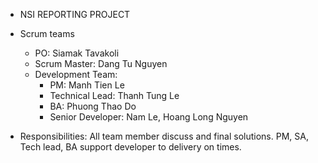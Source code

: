 - NSI REPORTING PROJECT 
- Scrum teams
  - PO: Siamak Tavakoli
  - Scrum Master: Dang Tu Nguyen
  - Development Team: 
    - PM: Manh Tien Le
    - Technical Lead: Thanh Tung Le
    - BA: Phuong Thao Do
    - Senior Developer: Nam Le, Hoang Long Nguyen

- Responsibilities:
    All team member discuss and final solutions. PM, SA, Tech lead, BA support developer to delivery on times.

    